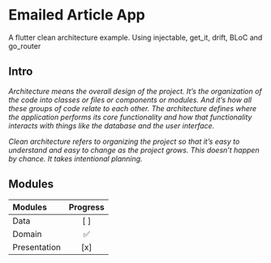 # Emailed Article App
A flutter clean architecture example. Using injectable, get_it, drift, BLoC and go_router

## Intro ##
<i>Architecture means the overall design of the project. It’s the organization of the code into classes or files or components or modules. And it’s how all these groups of code relate to each other. The architecture defines where the application performs its core functionality and how that functionality interacts with things like the database and the user interface.

Clean architecture refers to organizing the project so that it’s easy to understand and easy to change as the project grows. This doesn’t happen by chance. It takes intentional planning.</i>

## Modules ##
| Modules       | Progress   |
| :----------   | :-------:  |
| Data          |    [ ]     | 
| Domain        |    ✅     |
| Presentation  |    [x]     |
